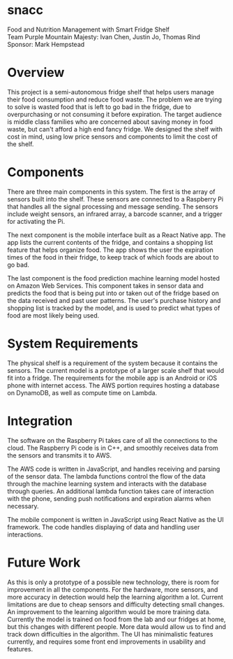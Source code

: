 # snacc
Food and Nutrition Management with Smart Fridge Shelf\
Team Purple Mountain Majesty: Ivan Chen, Justin Jo, Thomas Rind\
Sponsor: Mark Hempstead

# Overview

This project is a semi-autonomous fridge shelf that helps users manage their food consumption and reduce food waste. The problem we are trying to solve is wasted food that is left to go bad in the fridge, due to overpurchasing or not consuming it before expiration. The target audience is middle class families who are concerned about saving money in food waste, but can't afford a high end fancy fridge. We designed the shelf with cost in mind, using low price sensors and components to limit the cost of the shelf.

# Components

There are three main components in this system. The first is the array of sensors built into the shelf. These sensors are connected to a Raspberry Pi that handles all the signal processing and message sending. The sensors include weight sensors, an infrared array, a barcode scanner, and a trigger for activating the Pi. 

The next component is the mobile interface built as a React Native app. The app lists the current contents of the fridge, and contains a shopping list feature that helps organize food. The app shows the user the expiration times of the food in their fridge, to keep track of which foods are about to go bad.

The last component is the food prediction machine learning model hosted on Amazon Web Services. This component takes in sensor data and predicts the food that is being put into or taken out of the fridge based on the data received and past user patterns. The user's purchase history and shopping list is tracked by the model, and is used to predict what types of food are most likely being used.

# System Requirements

The physical shelf is a requirement of the system because it contains the sensors. The current model is a prototype of a larger scale shelf that would fit into a fridge. The requirements for the mobile app is an Android or iOS phone with internet access. The AWS portion requires hosting a database on DynamoDB, as well as compute time on Lambda.

# Integration

The software on the Raspberry Pi takes care of all the connections to the cloud. The Raspberry Pi code is in C++, and smoothly receives data from the sensors and transmits it to AWS.

The AWS code is written in JavaScript, and handles receiving and parsing of the sensor data. The lambda functions control the flow of the data through the machine learning system and interacts with the database through queries. An additional lambda function takes care of interaction with the phone, sending push notifications and expiration alarms when necessary.

The mobile component is written in JavaScript using React Native as the UI framework. The code handles displaying of data and handling user interactions.

# Future Work

As this is only a prototype of a possible new technology, there is room for improvement in all the components. For the hardware, more sensors, and more accuracy in detection would help the learning algorithm a lot. Current limitations are due to cheap sensors and difficulty detecting small changes. An improvement to the learning algorithm would be more training data. Currently the model is trained on food from the lab and our fridges at home, but this changes with different people. More data would allow us to find and track down difficulties in the algorithm. The UI has minimalistic features currently, and requires some front end improvements in usability and features. 